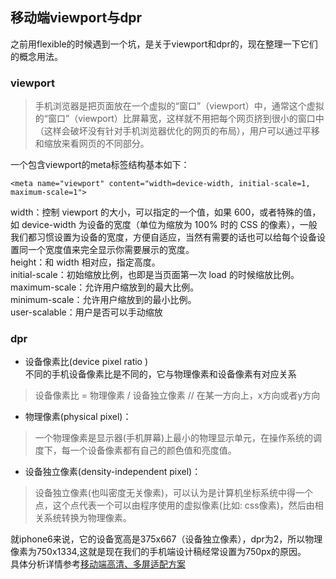 ## 移动端viewport与dpr
之前用flexible的时候遇到一个坑，是关于viewport和dpr的，现在整理一下它们的概念用法。  

### viewport  
> 手机浏览器是把页面放在一个虚拟的“窗口”（viewport）中，通常这个虚拟的“窗口”（viewport）比屏幕宽，这样就不用把每个网页挤到很小的窗口中（这样会破坏没有针对手机浏览器优化的网页的布局），用户可以通过平移和缩放来看网页的不同部分。 
  
一个包含viewport的meta标签结构基本如下：  
```
<meta name="viewport" content="width=device-width, initial-scale=1, maximum-scale=1">
```
width：控制 viewport 的大小，可以指定的一个值，如果 600，或者特殊的值，如 device-width 为设备的宽度（单位为缩放为 100% 时的 CSS 的像素），一般我们都习惯设置为设备的宽度，方便自适应，当然有需要的话也可以给每个设备设置同一个宽度值来完全显示你需要展示的宽度。   
height：和 width 相对应，指定高度。  
initial-scale：初始缩放比例，也即是当页面第一次 load 的时候缩放比例。  
maximum-scale：允许用户缩放到的最大比例。  
minimum-scale：允许用户缩放到的最小比例。  
user-scalable：用户是否可以手动缩放

### dpr
- 设备像素比(device pixel ratio )   
不同的手机设备像素比是不同的，它与物理像素和设备像素有对应关系
> 设备像素比 = 物理像素 / 设备独立像素 // 在某一方向上，x方向或者y方向  
- 物理像素(physical pixel)：
> 一个物理像素是显示器(手机屏幕)上最小的物理显示单元，在操作系统的调度下，每一个设备像素都有自己的颜色值和亮度值。
- 设备独立像素(density-independent pixel)：
> 设备独立像素(也叫密度无关像素)，可以认为是计算机坐标系统中得一个点，这个点代表一个可以由程序使用的虚拟像素(比如: css像素)，然后由相关系统转换为物理像素。

就iphone6来说，它的设备宽高是375x667（设备独立像素），dpr为2，所以物理像素为750x1334,这就是现在我们的手机端设计稿经常设置为750px的原因。   
具体分析详情参考[移动端高清、多屏适配方案](http://div.io/topic/1092)
